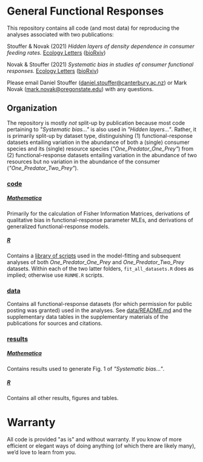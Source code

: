 # General Functional Responses
This repository contains all code (and most data) for reproducing the analyses associated with two publications:

Stouffer & Novak (2021) *Hidden layers of density dependence in consumer feeding rates.* [Ecology Letters](https://doi.org/10.1111/ele.13670) ([bioRxiv](https://doi.org/10.1101/2020.08.25.263806))

Novak & Stouffer (2021) *Systematic bias in studies of consumer functional responses.* [Ecology Letters](https://doi.org/10.1111/ele.13660) ([bioRxiv](https://doi.org/10.1101/2020.08.25.263814))

Please email Daniel Stouffer (daniel.stouffer@canterbury.ac.nz) or Mark Novak (mark.novak@oregonstate.edu) with any questions.

## Organization
The repository is mostly *not* split-up by publication because most code pertaining to *"Systematic bias..."* is also used in *"Hidden layers..."*.  Rather, it is primarily split-up by dataset type, distinguishing (1) functional-response datasets entailing variation in the abundance of both a (single) consumer species and its (single) resource species (*"One_Predator_One_Prey"*) from (2) functional-response datasets entailing variation in the abundance of two resources but no variation in the abundance of the consumer (*"One_Predator_Two_Prey"*).

### [code](code/)
##### [Mathematica](code/Mathematica)
Primarily for the calculation of Fisher Information Matrices, derivations of qualitative bias in functional-response parameter MLEs, and derivations of generalized functional-response models.
##### [R](code/R)
Contains a [library of scripts](code/R/lib) used in the model-fitting and subsequent analyses of both *One_Predator_One_Prey* and *One_Predator_Two_Prey* datasets.  Within each of the two latter folders, `fit_all_datasets.R` does as implied; otherwise use `RUNME.R` scripts.

### [data](data)
Contains all functional-response datasets (for which permission for public posting was granted) used in the analyses.  See [data/README.md](data/README.md) and the supplementary data tables in the supplementary materials of the publications for sources and citations.

### [results](results)
##### [Mathematica](results/Mathematica)
Contains results used to generate Fig. 1 of *"Systematic bias..."*.
##### [R](results/R)
Contains all other results, figures and tables.

# Warranty
All code is provided "as is" and without warranty.  If you know of more efficient or elegant ways of doing anything (of which there are likely many), we’d love to learn from you.
